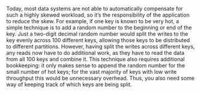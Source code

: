 Today, most data systems are not able to automatically compensate for such a highly skewed workload,
so it’s the responsibility of the application to reduce the skew. For example, if one key is known
to be very hot, a simple technique is to add a random number to the beginning or end of the key.
Just a two-digit decimal random number would split the writes to the key evenly across 100 different
keys, allowing those keys to be distributed to different partitions. However, having split the writes across different keys, any reads now have to do additional work, as
they have to read the data from all 100 keys and combine it. This technique also requires additional
bookkeeping: it only makes sense to append the random number for the small number of hot keys; for
the vast majority of keys with low write throughput this would be unnecessary overhead. Thus, you
also need some way of keeping track of which keys are being split.